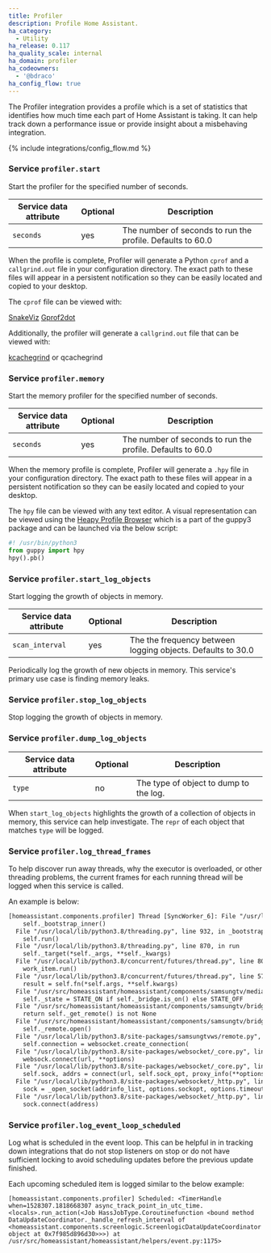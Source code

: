 ```yaml
---
title: Profiler
description: Profile Home Assistant.
ha_category:
  - Utility
ha_release: 0.117
ha_quality_scale: internal
ha_domain: profiler
ha_codeowners:
  - '@bdraco'
ha_config_flow: true
---
```


The Profiler integration provides a profile which is a set of statistics that identifies how much time each part of Home Assistant is taking. It can help track down a performance issue or provide insight about a misbehaving integration.

{% include integrations/config_flow.md %}

### Service `profiler.start`

Start the profiler for the specified number of seconds.

| Service data attribute | Optional | Description |
| ---------------------- | -------- | ----------- |
| `seconds` | yes | The number of seconds to run the profile. Defaults to 60.0

When the profile is complete, Profiler will generate a Python `cprof` and a `callgrind.out` file in your configuration directory. The exact path to these files will appear in a persistent notification so they can be easily located and copied to your desktop. 

The `cprof` file can be viewed with:

[SnakeViz](https://jiffyclub.github.io/snakeviz/)
[Gprof2dot](https://github.com/jrfonseca/gprof2dot)

Additionally, the profiler will generate a `callgrind.out` file that can be viewed with:

[kcachegrind](https://kcachegrind.github.io/) or qcachegrind

### Service `profiler.memory`

Start the memory profiler for the specified number of seconds.

| Service data attribute | Optional | Description |
| ---------------------- | -------- | ----------- |
| `seconds` | yes | The number of seconds to run the profile. Defaults to 60.0

When the memory profile is complete, Profiler will generate a `.hpy` file in your configuration directory. The exact path to these files will appear in a persistent notification so they can be easily located and copied to your desktop.

The `hpy` file can be viewed with any text editor. A visual representation can be viewed using the [Heapy Profile Browser](http://guppy-pe.sourceforge.net/ProfileBrowser.html) which is a part of the guppy3 package and can be launched via the below script:

```python
#! /usr/bin/python3
from guppy import hpy
hpy().pb()
```

### Service `profiler.start_log_objects`

Start logging the growth of objects in memory.

| Service data attribute | Optional | Description |
| ---------------------- | -------- | ----------- |
| `scan_interval` | yes | The the frequency between logging objects. Defaults to 30.0

Periodically log the growth of new objects in memory. This service's primary use case is finding memory leaks.

### Service `profiler.stop_log_objects`

Stop logging the growth of objects in memory.

### Service `profiler.dump_log_objects`

| Service data attribute | Optional | Description |
| ---------------------- | -------- | ----------- |
| `type` | no | The type of object to dump to the log.

When `start_log_objects` highlights the growth of a collection of objects in memory, this service can help investigate. The `repr` of each object that matches `type` will be logged.

### Service `profiler.log_thread_frames`

To help discover run away threads, why the executor is overloaded, or other threading problems, the current frames for each running thread will be logged when this service is called.

An example is below:

```txt
[homeassistant.components.profiler] Thread [SyncWorker_6]: File "/usr/local/lib/python3.8/threading.py", line 890, in _bootstrap
    self._bootstrap_inner()
  File "/usr/local/lib/python3.8/threading.py", line 932, in _bootstrap_inner
    self.run()
  File "/usr/local/lib/python3.8/threading.py", line 870, in run
    self._target(*self._args, **self._kwargs)
  File "/usr/local/lib/python3.8/concurrent/futures/thread.py", line 80, in _worker
    work_item.run()
  File "/usr/local/lib/python3.8/concurrent/futures/thread.py", line 57, in run
    result = self.fn(*self.args, **self.kwargs)
  File "/usr/src/homeassistant/homeassistant/components/samsungtv/media_player.py", line 139, in update
    self._state = STATE_ON if self._bridge.is_on() else STATE_OFF
  File "/usr/src/homeassistant/homeassistant/components/samsungtv/bridge.py", line 72, in is_on
    return self._get_remote() is not None
  File "/usr/src/homeassistant/homeassistant/components/samsungtv/bridge.py", line 274, in _get_remote
    self._remote.open()
  File "/usr/local/lib/python3.8/site-packages/samsungtvws/remote.py", line 146, in open
    self.connection = websocket.create_connection(
  File "/usr/local/lib/python3.8/site-packages/websocket/_core.py", line 511, in create_connection
    websock.connect(url, **options)
  File "/usr/local/lib/python3.8/site-packages/websocket/_core.py", line 219, in connect
    self.sock, addrs = connect(url, self.sock_opt, proxy_info(**options),
  File "/usr/local/lib/python3.8/site-packages/websocket/_http.py", line 120, in connect
    sock = _open_socket(addrinfo_list, options.sockopt, options.timeout)
  File "/usr/local/lib/python3.8/site-packages/websocket/_http.py", line 170, in _open_socket
    sock.connect(address)
```

### Service `profiler.log_event_loop_scheduled`

Log what is scheduled in the event loop. This can be helpful in in tracking down integrations that do not stop listeners on stop or do not have sufficient locking to avoid scheduling updates before the previous update finished.

Each upcoming scheduled item is logged similar to the below example:

`[homeassistant.components.profiler] Scheduled: <TimerHandle when=1528307.1818668307 async_track_point_in_utc_time.<locals>.run_action(<Job HassJobType.Coroutinefunction <bound method DataUpdateCoordinator._handle_refresh_interval of <homeassistant.components.screenlogic.ScreenlogicDataUpdateCoordinator object at 0x7f985d896d30>>>) at /usr/src/homeassistant/homeassistant/helpers/event.py:1175>`

